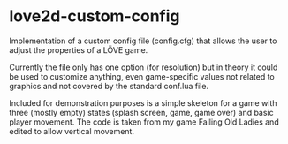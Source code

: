 # love2d-custom-config
Implementation of a custom config file (config.cfg) that allows the user to adjust the properties of a LÖVE game.

Currently the file only has one option (for resolution) but in theory it could be used to customize anything,
even game-specific values not related to graphics and not covered by the standard conf.lua file.

Included for demonstration purposes is a simple skeleton for a game with three (mostly empty) states (splash screen,
game, game over) and basic player movement. The code is taken from my game Falling Old Ladies and edited to allow
vertical movement.
